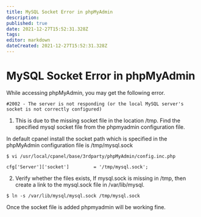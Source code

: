 ```yaml
---
title: MySQL Socket Error in phpMyAdmin
description: 
published: true
date: 2021-12-27T15:52:31.328Z
tags: 
editor: markdown
dateCreated: 2021-12-27T15:52:31.328Z
---
```


# MySQL Socket Error in phpMyAdmin


While accessing phpMyAdmin, you may get the following error.

```
#2002 - The server is not responding (or the local MySQL server's socket is not correctly configured)
```

1) This is due to the missing socket file in the location /tmp. Find the specified mysql socket file from the phpmyadmin configuration file.

In default cpanel install the socket path which is specified in the phpMyAdmin configuration file is /tmp/mysql.sock

```
$ vi /usr/local/cpanel/base/3rdparty/phpMyAdmin/config.inc.php

cfg['Server']['socket']         = '/tmp/mysql.sock';
```

2) Verify whether the files exists, If mysql.sock is missing in /tmp, then create a link to the mysql.sock file in /var/lib/mysql.

```
$ ln -s /var/lib/mysql/mysql.sock /tmp/mysql.sock
```

Once the socket file is added phpmyadmin will be working fine.

